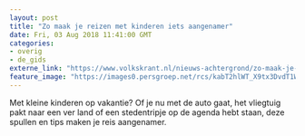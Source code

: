 ```yaml
---
layout: post
title: "Zo maak je reizen met kinderen iets aangenamer"
date: Fri, 03 Aug 2018 11:41:00 GMT
categories: 
- overig 
- de_gids 
externe_link: "https://www.volkskrant.nl/nieuws-achtergrond/zo-maak-je-reizen-met-kinderen-iets-aangenamer~b24199dd/"
feature_image: "https://images0.persgroep.net/rcs/kabT2hlWT_X9tx3DvdT1WLMrbE8/diocontent/129561106/_focus/0.396484375/0.6463414634146342/_fill/320/320?appId=93a17a8fd81db0de025c8abd1cca1279&quality=0.85"
---
```


Met kleine kinderen op vakantie? Of je nu met de auto gaat, het vliegtuig pakt naar een ver land of een stedentripje op de agenda hebt staan, deze spullen en tips maken je reis aangenamer.
